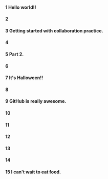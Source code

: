 #### 1 Hello world!!
#### 2
#### 3 Getting started with collaboration practice.
#### 4
#### 5 Part 2.
#### 6
#### 7 It's Halloween!!
#### 8
#### 9 GitHub is really awesome.
#### 10
#### 11
#### 12
#### 13
#### 14
#### 15 I can't wait to eat food. 